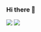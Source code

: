 ### Hi there 👋

<!--
**lumymx/lumymx** is a ✨ _special_ ✨ repository because its `README.md` (this file) appears on your GitHub profile.

Here are some ideas to get you started:

- 🔭 I’m currently working on ...
- 🌱 I’m currently learning ...
- 👯 I’m looking to collaborate on ...
- 🤔 I’m looking for help with ...
- 💬 Ask me about ...
- 📫 How to reach me: ...
- 😄 Pronouns: ...
- ⚡ Fun fact: ...
-->
<picture>
  <source media="(prefers-color-scheme: dark)" srcset="https://github-readme-stats.vercel.app/api?theme=midnight-purple&username=lumymx&show_icons=true&include_all_commits=true&show=reviews%2Cdiscussions_answered&rank_icon=percentile">
  <img src="https://github-readme-stats.vercel.app/api?username=lumymx&show_icons=true&include_all_commits=true&show=reviews%2Cdiscussions_answered&rank_icon=percentile">
</picture>

<picture>
  <source media="(prefers-color-scheme: dark)" srcset="https://github-readme-stats.vercel.app/api/top-langs/?theme=onedark&username=lumymx&layout=compact">
  <img src="https://github-readme-stats.vercel.app/api/top-langs/?username=lumymx&layout=compact">
</picture>
